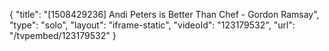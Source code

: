 {
    "title": "[1508429236] Andi Peters is Better Than Chef - Gordon Ramsay",
    "type": "solo",
    "layout": "iframe-static",
    "videoId": "123179532",
    "url": "\/tvpembed\/123179532"
}